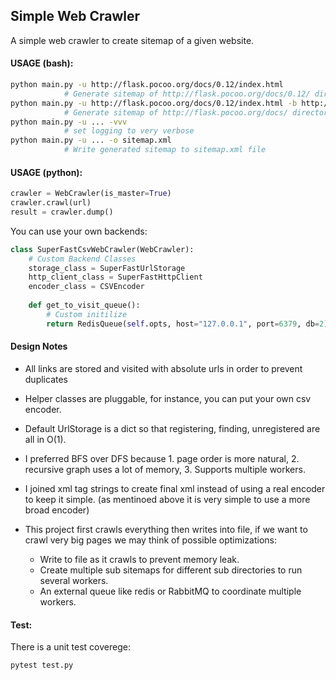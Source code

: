 ## Simple Web Crawler

A simple web crawler to create sitemap of a given website.


#### USAGE (bash):
```bash
python main.py -u http://flask.pocoo.org/docs/0.12/index.html
            # Generate sitemap of http://flask.pocoo.org/docs/0.12/ directory
python main.py -u http://flask.pocoo.org/docs/0.12/index.html -b http://flask.pocoo.org/docs/
            # Generate sitemap of http://flask.pocoo.org/docs/ directory starting from /docs/0.12/index.html
python main.py -u ... -vvv
            # set logging to very verbose
python main.py -u ... -o sitemap.xml
            # Write generated sitemap to sitemap.xml file
```
#### USAGE (python):
```python
crawler = WebCrawler(is_master=True)
crawler.crawl(url)
result = crawler.dump()
```

You can use your own backends:

```python
class SuperFastCsvWebCrawler(WebCrawler):
    # Custom Backend Classes
    storage_class = SuperFastUrlStorage
    http_client_class = SuperFastHttpClient
    encoder_class = CSVEncoder
    
    def get_to_visit_queue():
        # Custom initilize
        return RedisQueue(self.opts, host="127.0.0.1", port=6379, db=2)


```
#### Design Notes

+ All links are stored and visited with absolute urls in order to prevent duplicates

+ Helper classes are pluggable, for instance, 
you can put your own csv encoder.

+ Default UrlStorage is a dict so that registering, finding, 
unregistered are all in O(1).   

+ I preferred BFS over DFS because 1. page order is more natural, 2. 
recursive graph uses a lot of memory, 3. Supports multiple workers.

+ I joined xml tag strings to create final xml instead of using a real 
encoder to keep it simple. (as mentinoed above it is very simple to use
 a more broad encoder)

+ This project first crawls everything then writes into file, if we want 
to crawl very big pages we may think of possible optimizations:
  + Write to file as it crawls to prevent memory leak.
  + Create multiple sub sitemaps for different sub directories to run several workers.
  + An external queue like redis or RabbitMQ to coordinate multiple workers.

####  Test:

There is a unit test coverege:

```bash
pytest test.py
```
